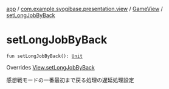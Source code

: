 [app](../../index.md) / [com.example.syogibase.presentation.view](../index.md) / [GameView](index.md) / [setLongJobByBack](./set-long-job-by-back.md)

# setLongJobByBack

`fun setLongJobByBack(): `[`Unit`](https://kotlinlang.org/api/latest/jvm/stdlib/kotlin/-unit/index.html)

Overrides [View.setLongJobByBack](../../com.example.syogibase.presentation.contact/-game-view-contact/-view/set-long-job-by-back.md)

感想戦モードの一番最初まで戻る処理の遅延処理設定

